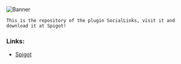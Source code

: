 ![Banner](https://user-images.githubusercontent.com/97607568/170898340-dd283a33-2786-4238-84b9-bc10a78c4ddf.png)

```
This is the repository of the plugin SocialLinks, visit it and download it at Spigot!
```

### Links:
 - [Spigot](asddd)
